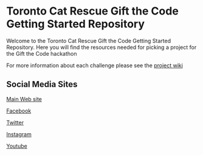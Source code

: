 # Toronto Cat Rescue Gift the Code Getting Started Repository

Welcome to the Toronto Cat Rescue Gift the Code Getting Started 
Repository. Here you will find the resources needed for picking 
a project for the Gift the Code hackathon

For more information about each challenge please see the 
[project wiki](https://github.com/torontocatrescue/GiftTheCode/wiki)


## Social Media Sites

[Main Web site](https://torontocatrescue.ca/)

[Facebook](https://www.facebook.com/TorontoCatRescue/)

[Twitter](https://twitter.com/torontocatrescu)

[Instagram](https://www.instagram.com/torontocatrescu/)

[Youtube](https://www.youtube.com/user/torontocatrescue)
